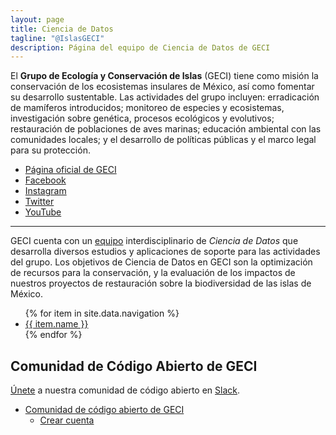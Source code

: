 ```yaml
---
layout: page
title: Ciencia de Datos
tagline: "@IslasGECI"
description: Página del equipo de Ciencia de Datos de GECI
---
```


El **Grupo de Ecología y Conservación de Islas** (GECI) tiene como misión la conservación de los ecosistemas insulares de México, así como fomentar su desarrollo sustentable. Las actividades del grupo incluyen: erradicación de mamíferos introducidos; monitoreo de especies y ecosistemas, investigación sobre genética, procesos ecológicos y evolutivos; restauración de poblaciones de aves marinas; educación ambiental con las comunidades locales; y el desarrollo de políticas públicas y el marco legal para su protección.

- [Página oficial de GECI](https://islas.org.mx)
- [Facebook](https://www.facebook.com/IslasGECI)
- [Instagram](https://www.instagram.com/IslasGECI/)
- [Twitter](https://twitter.com/IslasGECI)
- [YouTube](https://www.youtube.com/channel/UChCwUNW27D50Bwh27U0lpfg)

---

GECI cuenta con un [equipo](https://github.com/orgs/IslasGECI/people) interdisciplinario de _Ciencia de Datos_ que desarrolla diversos estudios y aplicaciones de soporte para las actividades del grupo.
Los objetivos de Ciencia de Datos en GECI son la optimización de recursos para la conservación, y la evaluación de los impactos de nuestros proyectos de restauración sobre la biodiversidad de las islas de México.

<ul>
  {% for item in site.data.navigation %}
    <li><a href="{{ item.link }}">
      {{ item.name }}
    </a></li>
  {% endfor %}
</ul>

## Comunidad de Código Abierto de GECI

[Únete](https://join.slack.com/t/islasgeci/shared_invite/zt-f8kqlr2t-C8dO0JthMxaT81ShJiNk0w) a nuestra comunidad de código abierto en [Slack](https://islasgeci.slack.com).

- [Comunidad de código abierto de GECI](https://islasgeci.slack.com)
    - [Crear cuenta](https://join.slack.com/t/islasgeci/shared_invite/zt-f8kqlr2t-C8dO0JthMxaT81ShJiNk0w)

